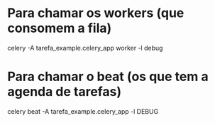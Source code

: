 # Para chamar os workers (que consomem a fila)
celery -A tarefa_example.celery_app worker -l debug


# Para chamar o beat (os que tem a agenda de tarefas)
celery beat -A tarefa_example.celery_app -l DEBUG


